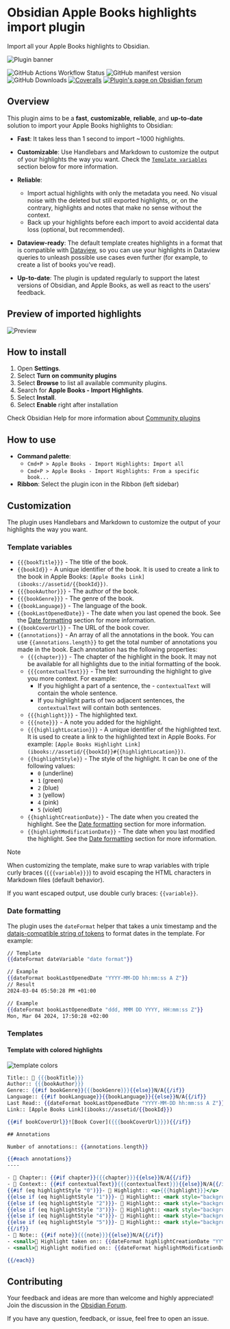 # Obsidian Apple Books highlights import plugin

Import all your Apple Books highlights to Obsidian.

![Plugin banner](plugin-banner.png)

![GitHub Actions Workflow Status](https://img.shields.io/github/actions/workflow/status/bandantonio/obsidian-apple-books-highlights-plugin/release.yml?branch=master&style=for-the-badge&logo=github)
![GitHub manifest version](https://img.shields.io/github/manifest-json/v/bandantonio/obsidian-apple-books-highlights-plugin?style=for-the-badge&logo=obsidian&color=%230082FC)
![GitHub Downloads](https://img.shields.io/github/downloads/bandantonio/obsidian-apple-books-highlights-plugin/total?style=for-the-badge&logo=github&color=%237C3AED)
[![Coveralls](https://img.shields.io/coverallsCoverage/github/bandantonio/obsidian-apple-books-highlights-plugin?branch=master&style=for-the-badge&logo=coveralls&label=Test%20coverage&color=%233F5767)](https://coveralls.io/github/bandantonio/obsidian-apple-books-highlights-plugin?branch=master)
[![Plugin's page on Obsidian forum](https://img.shields.io/badge/obsidian_forum-blue?style=for-the-badge&color=%237C3AED&logo=obsidian)](https://forum.obsidian.md/t/new-plugin-apple-books-import-highlights/76856/21)


## Overview

This plugin aims to be a **fast**, **customizable**, **reliable**, and **up-to-date** solution to import your Apple Books highlights to Obsidian:

- **Fast**: It takes less than 1 second to import ~1000 highlights.
- **Customizable**: Use Handlebars and Markdown to customize the output of your highlights the way you want. Check the [`Template variables`](#template-variables) section below for more information.

- **Reliable**:
  - Import actual highlights with only the metadata you need. No visual noise with the deleted but still exported highlights, or, on the contrary, highlights and notes that make no sense without the context.
  - Back up your highlights before each import to avoid accidental data loss (optional, but recommended).
- **Dataview-ready**: The default template creates highlights in a format that is compatible with [Dataview](https://blacksmithgu.github.io/obsidian-dataview/), so you can use your highlights in Dataview queries to unleash possible use cases even further (for example, to create a list of books you've read).
- **Up-to-date**: The plugin is updated regularly to support the latest versions of Obsidian, and Apple Books, as well as react to the users' feedback.

## Preview of imported highlights

![Preview](preview.png)

## How to install

1. Open **Settings**.
1. Select **Turn on community plugins**
1. Select **Browse** to list all available community plugins.
1. Search for **Apple Books - Import Highlights**.
1. Select **Install**.
1. Select **Enable** right after installation

Check Obsidian Help for more information about [Community plugins](https://help.obsidian.md/Extending+Obsidian/Community+plugins)

## How to use

- **Command palette**:
  - `Cmd+P > Apple Books - Import Highlights: Import all`
  - `Cmd+P > Apple Books - Import Highlights: From a specific book...`
- **Ribbon**: Select the plugin icon in the Ribbon (left sidebar)

## Customization

The plugin uses Handlebars and Markdown to customize the output of your highlights the way you want.

### Template variables

- `{{{bookTitle}}}` - The title of the book.
- `{{bookId}}` - A unique identifier of the book. It is used to create a link to the book in Apple Books: `[Apple Books Link](ibooks://assetid/{{bookId}})`.
- `{{{bookAuthor}}}` - The author of the book.
- `{{{bookGenre}}}` - The genre of the book.
- `{{bookLanguage}}` - The language of the book.
- `{{bookLastOpenedDate}}` - The date when you last opened the book. See the [Date formatting](#date-formatting) section for more information.
- `{{bookCoverUrl}}` - The URL of the book cover.
- `{{annotations}}` - An array of all the annotations in the book. You can use `{{annotations.length}}` to get the total number of annotations you made in the book. Each annotation has the following properties:
  - `{{{chapter}}}` - The chapter of the highlight in the book. It may not be available for all highlights due to the initial formatting of the book.
  - `{{{contextualText}}}` - The text surrounding the highlight to give you more context. For example:
    - If you highlight a part of a sentence, the - `contextualText` will contain the whole sentence.
    - If you highlight parts of two adjacent sentences, the `contextualText` will contain both sentences.
  - `{{{highlight}}}` - The highlighted text.
  - `{{{note}}}` - A note you added for the highlight.
  - `{{{highlightLocation}}}` - A unique identifier of the highlighted text. It is used to create a link to the highlighted text in Apple Books. For example: `[Apple Books Highlight Link](ibooks://assetid/{{bookId}}#{{highlightLocation}})`.
  - `{{highlightStyle}}` - The style of the highlight. It can be one of the following values:
    - `0` (underline)
    - `1` (green)
    - `2` (blue)
    - `3` (yellow)
    - `4` (pink)
    - `5` (violet)
  - `{{highlightCreationDate}}` - The date when you created the highlight. See the [Date formatting](#date-formatting) section for more information.
  - `{{highlightModificationDate}}` - The date when you last modified the highlight. See the [Date formatting](#date-formatting) section for more information.


> [!NOTE]
> When customizing the template, make sure to wrap variables with triple curly braces (`{{{variable}}}`) to avoid escaping the HTML characters in Markdown files (default behavior).
>
> If you want escaped output, use double curly braces: `{{variable}}`.

### Date formatting

The plugin uses the `dateFormat` helper that takes a unix timestamp and the [datajs-compatible string of tokens](https://day.js.org/docs/en/display/format#list-of-all-available-formats) to format dates in the template. For example:

```hbs
// Template
{{dateFormat dateVariable "date format"}}

// Example
{{dateFormat bookLastOpenedDate "YYYY-MM-DD hh:mm:ss A Z"}}
// Result
2024-03-04 05:50:28 PM +01:00

// Example
{{dateFormat bookLastOpenedDate "ddd, MMM DD YYYY, HH:mm:ss Z"}}
Mon, Mar 04 2024, 17:50:28 +02:00
```

### Templates

#### Template with colored highlights

![template colors](template-colors.png)

```hbs
Title:: 📕 {{{bookTitle}}}
Author:: {{{bookAuthor}}}
Genre:: {{#if bookGenre}}{{{bookGenre}}}{{else}}N/A{{/if}}
Language:: {{#if bookLanguage}}{{bookLanguage}}{{else}}N/A{{/if}}
Last Read:: {{dateFormat bookLastOpenedDate "YYYY-MM-DD hh:mm:ss A Z"}}
Link:: [Apple Books Link](ibooks://assetid/{{bookId}})

{{#if bookCoverUrl}}![Book Cover]({{{bookCoverUrl}}}){{/if}}

## Annotations

Number of annotations:: {{annotations.length}}

{{#each annotations}}
----

- 📖 Chapter:: {{#if chapter}}{{{chapter}}}{{else}}N/A{{/if}}
- 🔖 Context:: {{#if contextualText}}{{{contextualText}}}{{else}}N/A{{/if}}
{{#if (eq highlightStyle "0")}}- 🎯 Highlight:: <u>{{{highlight}}}</u>
{{else if (eq highlightStyle "1")}}- 🎯 Highlight:: <mark style="background:rgb(175,213,151); color:#000; padding:2px;">{{{highlight}}}</mark>
{{else if (eq highlightStyle "2")}}- 🎯 Highlight:: <mark style="background:rgb(181,205,238); color:#000; padding:2px;">{{{highlight}}}</mark>
{{else if (eq highlightStyle "3")}}- 🎯 Highlight:: <mark style="background:rgb(249,213,108); color:#000; padding:2px;">{{{highlight}}}</mark>
{{else if (eq highlightStyle "4")}}- 🎯 Highlight:: <mark style="background:rgb(242,178,188); color:#000; padding:2px;">{{{highlight}}}</mark>
{{else if (eq highlightStyle "5")}}- 🎯 Highlight:: <mark style="background:rgb(214,192,238); color:#000; padding:2px;">{{{highlight}}}</mark>
{{/if}}
- 📝 Note:: {{#if note}}{{{note}}}{{else}}N/A{{/if}}
- <small>📅 Highlight taken on:: {{dateFormat highlightCreationDate "YYYY-MM-DD hh:mm:ss A Z"}}</small>
- <small>📅 Highlight modified on:: {{dateFormat highlightModificationDate "YYYY-MM-DD hh:mm:ss A Z"}}</small>

{{/each}}
```


## Contributing

Your feedback and ideas are more than welcome and highly appreciated! Join the discussion in the [Obsidian Forum](https://forum.obsidian.md/t/new-plugin-apple-books-import-highlights/76856).

If you have any question, feedback, or issue, feel free to open an issue.
